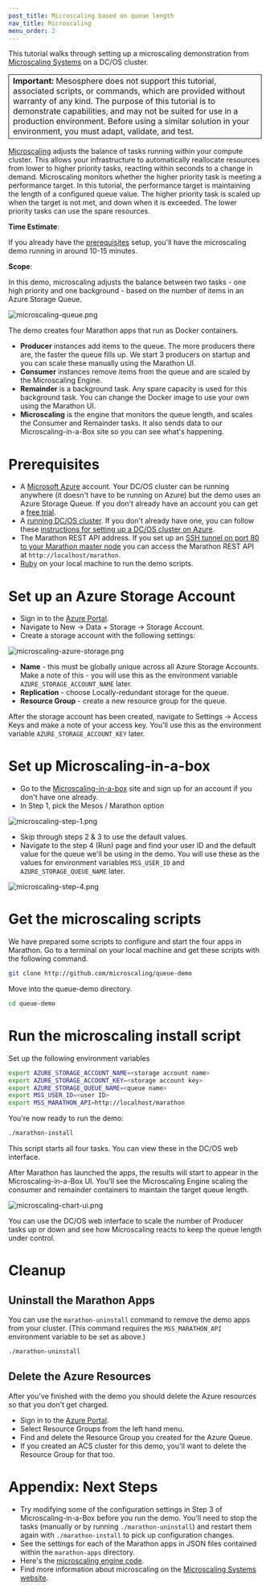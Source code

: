 ```yaml
---
post_title: Microscaling based on queue length
nav_title: Microscaling
menu_order: 2
---
```


This tutorial walks through setting up a microscaling demonstration from [Microscaling Systems][2] on a DC/OS cluster. 

<table class="table" bgcolor="#FAFAFA"> <tr> <td style="border-left: thin solid; border-top: thin solid; border-bottom: thin solid;border-right: thin solid;"><b>Important:</b> Mesosphere does not support this tutorial, associated scripts, or commands, which are provided without warranty of any kind. The purpose of this tutorial is to demonstrate capabilities, and may not be suited for use in a production environment. Before using a similar solution in your environment, you must adapt, validate, and test.</td> </tr> </table>

[Microscaling][1] adjusts the balance of tasks running within your compute cluster. 
This allows your infrastructure to automatically reallocate 
resources from lower to higher priority tasks, reacting within seconds to a change in demand. 
Microscaling monitors whether the higher priority task is meeting a performance target. In this tutorial, the performance target is maintaining the length of a configured queue value. The higher priority task is scaled up when the target is not met, 
and down when it is exceeded. The lower priority tasks can use the spare resources.  

**Time Estimate**:

If you already have the [prerequisites](#prerequisites) setup, you'll have the microscaling demo running in around 10-15 minutes. 

**Scope**:

In this demo, microscaling adjusts the balance between two tasks - one high priority and one background - based on the number of items in 
an Azure Storage Queue. 

![microscaling-queue.png](/docs/1.9/img/microscaling-queue.png)

The demo creates four Marathon apps that run as Docker containers.

* **Producer** instances add items to the queue. The more producers there are, the faster the queue fills up. We start 3 producers on startup and you can scale these manually using the Marathon UI.
* **Consumer** instances remove items from the queue and are scaled by the Microscaling Engine.
* **Remainder** is a background task. Any spare capacity is used for this background task. You can change the Docker image to use your own using the Marathon UI.
* **Microscaling** is the engine that monitors the queue length, and scales the Consumer and Remainder tasks. It also sends data to our Microscaling-in-a-Box site so you can see what's happening.

# <a name="prerequisites"></a>Prerequisites

* A [Microsoft Azure][3] account. Your DC/OS cluster can be running anywhere (it doesn't have to be running on Azure) 
but the demo uses an Azure Storage Queue. If you don't already have an account you can get a [free trial][4]. 
* A [running DC/OS cluster][5]. If you don't already have one, you can follow these [instructions for setting up a DC/OS cluster on Azure][6]. 
* The Marathon REST API address. If you set up an [SSH tunnel on port 80 to your Marathon master node][7] you can access the Marathon REST API at `http://localhost/marathon`.
* [Ruby][8] on your local machine to run the demo scripts. 

# Set up an Azure Storage Account

* Sign in to the [Azure Portal][9].
* Navigate to New -> Data + Storage -> Storage Account.
* Create a storage account with the following settings:

![microscaling-azure-storage.png](/docs/1.9/img/microscaling-azure-storage.png)

* **Name** - this must be globally unique across all Azure Storage Accounts. Make a note of this - you will use this as the environment variable `AZURE_STORAGE_ACCOUNT_NAME` later. 
* **Replication** - choose Locally-redundant storage for the queue.
* **Resource Group** - create a new resource group for the queue. 

After the storage account has been created, navigate to Settings -> Access Keys and make a note of your access key. You'll use this as the environment variable `AZURE_STORAGE_ACCOUNT_KEY` later. 

# Set up Microscaling-in-a-box

* Go to the [Microscaling-in-a-box][10] site and sign up for an account if you don't have one already.
* In Step 1, pick the Mesos / Marathon option

![microscaling-step-1.png](/docs/1.9/img/microscaling-step-1.png)

* Skip through steps 2 & 3 to use the default values. 
* Navigate to the step 4 (Run) page and find your user ID and the default value for the queue we'll be using in the demo. You will use these as the values for environment variables `MSS_USER_ID` and `AZURE_STORAGE_QUEUE_NAME` later.

![microscaling-step-4.png](/docs/1.9/img/microscaling-step-4.png)

# Get the microscaling scripts

We have prepared some scripts to configure and start the four apps in Marathon. Go to a terminal on your local machine and get these scripts with the following command.

``` bash
git clone http://github.com/microscaling/queue-demo
```

Move into the queue-demo directory.

``` bash
cd queue-demo
```

# Run the microscaling install script

Set up the following environment variables 

``` bash
export AZURE_STORAGE_ACCOUNT_NAME=<storage account name>
export AZURE_STORAGE_ACCOUNT_KEY=<storage account key>
export AZURE_STORAGE_QUEUE_NAME=<queue name>
export MSS_USER_ID=<user ID>
export MSS_MARATHON_API=http://localhost/marathon
```
You're now ready to run the demo: 
``` bash
./marathon-install
```

This script starts all four tasks. You can view these in the DC/OS web interface.  

After Marathon has launched the apps, the results will start to appear in the Microscaling-in-a-Box UI. You'll see the Microscaling Engine scaling the consumer and remainder containers to maintain the target queue length.

![microscaling-chart-ui.png](/docs/1.9/img/microscaling-chart-ui.png)

You can use the DC/OS web interface to scale the number of Producer tasks up or down and see how Microscaling reacts to keep the queue length under control. 

# Cleanup

## Uninstall the Marathon Apps

You can use the `marathon-uninstall` command to remove the demo apps from your cluster. (This command requires the `MSS_MARATHON_API` environment variable to be set as above.)

``` bash
./marathon-uninstall
```

## Delete the Azure Resources

After you've finished with the demo you should delete the Azure resources so that you don't get charged. 

* Sign in to the [Azure Portal][9].
* Select Resource Groups from the left hand menu.
* Find and delete the Resource Group you created for the Azure Queue.
* If you created an ACS cluster for this demo, you'll want to delete the Resource Group for that too. 

# Appendix: Next Steps

- Try modifying some of the configuration settings in Step 3 of Microscaling-in-a-Box before you run the demo. You'll need to stop the tasks (manually or by running `./marathon-uninstall`) and restart them again with `./marathon-install` to pick up configuration changes. 
- See the settings for each of the Marathon apps in JSON files contained within the `marathon-apps` directory.
- Here's the [microscaling engine code][11]. 
- Find more information about microscaling on the [Microscaling Systems website][2].

[1]: http://microscaling.org
[2]: http://microscaling.com
[3]: http://azure.microsoft.com
[4]: https://azure.microsoft.com/en-us/pricing/free-trial/
[5]: /docs/1.9/installing/
[6]: https://azure.microsoft.com/en-us/documentation/articles/container-service-deployment/
[7]: https://github.com/Azure/azure-quickstart-templates/blob/master/101-acs-dcos/docs/SSHKeyManagement.md#create-port-80-tunnel-to-the-master
[8]: https://www.ruby-lang.org/en/documentation/installation/
[9]: http://portal.azure.com
[10]: http://app.microscaling.com
[11]: http://github.com/microscaling/microscaling